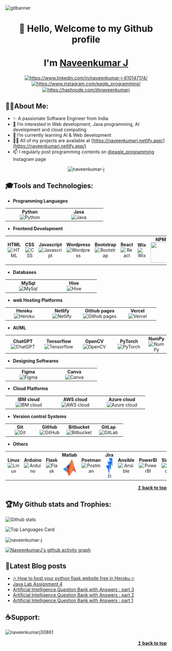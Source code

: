 <!-- Gitbanner start -->
![gitbanner](https://user-images.githubusercontent.com/70682152/196581060-0e3cc3d2-93e3-4108-82ea-920de5bcece4.gif)
<!-- Gitbanner start -->

<!-- Header start -->
<h1 align="center" id="welcome"> 👋 Hello, Welcome to my Github profile</a>
<h1 align="center">I'm <a href="https://naveenkumarj.netlify.app/" >Naveenkumar J</a></h1>
<p align="center">
<a href="https://linkedin.com/in/naveenkumar-j-610147174/" target="blank"><img align="center" src="https://www.vectorlogo.zone/logos/linkedin/linkedin-icon.svg" alt="https://www.linkedin.com/in/naveenkumar-j-610147174/" height="30" width="40" /></a>
<a href="https://instagram.com/eagle_programming/" target="blank"><img align="center" src="https://raw.githubusercontent.com/rahuldkjain/github-profile-readme-generator/master/src/images/icons/Social/instagram.svg" alt="https://www.instagram.com/eagle_programming/" height="30" width="40" /></a>
<a href="https://hashnode.com/@naveenkumarj" target="blank"><img align="center" src="https://www.vectorlogo.zone/logos/hashnode/hashnode-icon.svg" alt="https://hashnode.com/@naveenkumarj" height="30" width="40" /></a>
</p>
<img align ="right" alt "Coding" width="280" src="https://www.techbabble.zone/content/images/2021/07/46207-programmer-1.gif">
<!-- Header end -->

 <!-- GitHub About me section start -->
 ## 👨‍💻About Me:
- ✨ A passionate Software Engineer from India
- 🚀 I’m interested in Web development, Java programming, AI development and cloud computing 
- 🌱 I’m currently learning AI & Web development 
- 👨‍💻 All of my projects are available at [https://naveenkumarj.netlify.app/](https://naveenkumarj.netlify.app/)
- 📫 I regularly post programming contents on [@eagle_programming](https://www.instagram.com/eagle_programming/) Instagram page
<p align="center"> <img src="https://komarev.com/ghpvc/?username=naveenkumar-j&label=Profile%20views&color=green&style=flat" alt="naveenkumar-j" /> </p>
<!-- GitHub About me section end -->

<!-- GitHub Skills start -->
## 🎓Tools and Technologies:
- **Programming Languages**
<center>
   <table>
      <tbody>
         <tr>
            <td width="25%" align="center">
               <span><strong>Python</strong></span><br/>
               <img height="64px" width="64px" src="https://cdn.svgporn.com/logos/python.svg" alt="Python">
            </td>
            <td width="25%" align="center">
               <span><strong>Java</strong></span><br/>
               <img height="64px" width="64px" src="https://cdn.svgporn.com/logos/java.svg" alt="Java">
            </td>
         </tr>
      </tbody>
   </table>
</center>

- **Frontend Development**
<center>
   <table>
      <tbody>
         <tr>
            <td align="center">
               <span><strong>HTML</strong></span><br/>
               <img height="64px" width="64px" src="https://cdn.svgporn.com/logos/html-5.svg" alt="HTML">
            </td>
            <td align="center">
               <span><strong>CSS</strong></span><br/>
               <img height="64px" width="64px" src="https://cdn.svgporn.com/logos/css-3.svg" alt="CSS">
            </td>
            <td align="center">
               <span><strong>Javascript</strong></span><br/>
               <img height="64px" width="64px" src="https://cdn.svgporn.com/logos/javascript.svg" alt="Javascript">
            </td>
            <td align="center">
               <span><strong>Wordpress</strong></span><br/>
               <img height="64px" width="64px" src="https://www.vectorlogo.zone/logos/wordpress/wordpress-icon.svg" alt="Wordpress">
            </td>
            <td align="center">
               <span><strong>Bootstrap</strong></span><br/>
               <img height="64px" width="64px" src="https://cdn.svgporn.com/logos/bootstrap.svg" alt="Bootstrap">
            </td>
            <td align="center">
               <span><strong>React</strong></span><br/>
               <img height="64px" width="64px" src="https://cdn.svgporn.com/logos/react.svg" alt="React">
            </td>
            <td  align="center">
               <span><strong>Wix</strong></span><br/>
               <img height="64px" width="64px" src="https://www.vectorlogo.zone/logos/wix/wix-icon.svg" alt="Wix">
            </td>
            <td width="25%" align="center">
               <span><strong>NPM</strong></span><br/>
               <img height="64px" width="64px" src="https://github.com/prplx/svg-logos/blob/master/svg/npm.svg">
            </td>
            <td width="25%" align="center">
               <span><strong>Babel</strong></span><br/>
               <img height="64px" width="64px" src="https://github.com/prplx/svg-logos/blob/master/svg/Babel.svg">
            </td>
         </tr>
      </tbody>
   </table>
</center>

- **Databases**
<center>
   <table>
      <tbody>
         <tr>
            <td width="25%" align="center">
               <span><strong>MySql</strong></span><br/>
               <img height="64px" width="64px" src="https://www.vectorlogo.zone/logos/mysql/mysql-horizontal.svg" alt="MySql">
            </td>
            <td width="25%" align="center">
               <span><strong>Hive</strong></span><br/>
               <img height="64px" width="64px" src="https://www.vectorlogo.zone/logos/apache_hive/apache_hive-icon.svg" alt="Hive">
            </td>
         </tr>
      </tbody>
   </table>
</center>

- **web Hosting Platforms**
<center>
   <table>
      <tbody>
         <tr>
            <td width="25%" align="center">
               <span><strong>Heroku</strong></span><br/>
               <img src="https://www.vectorlogo.zone/logos/heroku/heroku-icon.svg" alt="Heroku">
            </td>
            <td width="25%" align="center">
               <span><strong>Netlify</strong></span><br/>
               <img height="64px" width="64px" src="https://www.vectorlogo.zone/logos/netlify/netlify-icon.svg" alt="Netlify">
            </td>
            <td width="25%" align="center">
               <span><strong>Github pages</strong></span><br/>
               <img height="64px" width="64px" src="https://www.vectorlogo.zone/logos/github/github-icon.svg" alt="Github pages">
            </td>
            <td width="25%" align="center">
               <span><strong>Vercel</strong></span><br/>
               <img height="64px" width="64px" src="https://github.com/gilbarbara/logos/blob/main/logos/vercel-icon.svg" alt="Vercel">
            </td>
         </tr>
      </tbody>
   </table>
</center>

- **AI/ML**
<center>
   <table>
      <tbody>
         <tr>
          <td width="25%" align="center">
               <span><strong>ChatGPT</strong></span><br/>
               <img height="64px" width="64px" src="https://seeklogo.com/images/C/chatgpt-logo-B3C0CF3025-seeklogo.com.png" alt="ChatGPT">
            </td>
            <td width="25%" align="center">
               <span><strong>Tensorflow</strong></span><br/>
               <img src="https://www.vectorlogo.zone/logos/tensorflow/tensorflow-ar21.svg" alt="Tensorflow">
            </td>
            <td width="25%" align="center">
               <span><strong>OpenCV</strong></span><br/>
               <img height="64px" width="64px" src="https://www.vectorlogo.zone/logos/opencv/opencv-icon.svg" alt="OpenCV">
            </td>
            <td width="25%" align="center">
               <span><strong>PyTorch</strong></span><br/>
               <img height="64px" width="64px" src="https://www.vectorlogo.zone/logos/pytorch/pytorch-icon.svg" alt="PyTorch">
            </td>
            <td width="25%" align="center">
               <span><strong>NumPy</strong></span><br/>
               <img height="64px" width="64px" src="https://www.vectorlogo.zone/logos/numpy/numpy-icon.svg" alt="NumPy">
            </td>
         </tr>
      </tbody>
   </table>
</center>

- **Designing Softwares**
<center>
   <table>
      <tbody>
         <tr>
            <td width="25%" align="center">
               <span><strong>Figma</strong></span><br/>
               <img src="https://www.vectorlogo.zone/logos/figma/figma-icon.svg" alt="Figma">
            </td>
            <td width="25%" align="center">
               <span><strong>Canva</strong></span><br/>
               <img height="64px" width="64px" src="https://www.vectorlogo.zone/logos/canva/canva-icon.svg" alt="Canva">
            </td>
         </tr>
      </tbody>
   </table>
</center>

- **Cloud Platforms**
<center>
   <table>
      <tbody>
         <tr>
            <td width="25%" align="center">
               <span><strong>IBM cloud</strong></span><br/>
               <img src="https://www.vectorlogo.zone/logos/ibm_cloud/ibm_cloud-icon.svg" alt="IBM cloud">
            </td>
            <td width="25%" align="center">
               <span><strong>AWS cloud</strong></span><br/>
               <img height="64px" width="64px" src="https://www.vectorlogo.zone/logos/amazon_aws/amazon_aws-icon.svg" alt="AWS cloud">
            </td>
            <td width="25%" align="center">
               <span><strong>Azure cloud</strong></span><br/>
               <img height="64px" width="64px" src="https://www.vectorlogo.zone/logos/microsoft_azure/microsoft_azure-icon.svg" alt="Azure cloud">
            </td>
         </tr>
      </tbody>
   </table>
</center>

 - **Version control Systems**
<center>
   <table>
      <tbody>
         <tr>
            <td width="25%" align="center">
               <span><strong>Git</strong></span><br/>
               <img height="64px" width="64px" src="https://www.vectorlogo.zone/logos/git-scm/git-scm-icon.svg" alt="Git">
            </td>
            <td width="25%" align="center">
               <span><strong>GitHub</strong></span><br/>
               <img height="64px" width="64px" src="https://www.vectorlogo.zone/logos/github/github-tile.svg" alt="GitHub">
            </td>
            <td width="25%" align="center">
               <span><strong>Bitbucket</strong></span><br/>
               <img height="64px" width="64px" src="https://www.vectorlogo.zone/logos/bitbucket/bitbucket-official.svg" alt="Bitbucket">
            </td>
            <td width="25%" align="center">
               <span><strong>GitLap</strong></span><br/>
               <img height="64px" width="64px" src="https://www.vectorlogo.zone/logos/gitlab/gitlab-icon.svg" alt="GitLab">
            </td>
         </tr>
      </tbody>
   </table>
</center>

- **Others**
<center>
   <table>
      <tbody>
         <tr>
            <td width="25%" align="center">
               <span><strong>Linux</strong></span><br/>
               <img src="https://www.vectorlogo.zone/logos/linux/linux-icon.svg" alt="Linux">
            </td>
            <td width="25%" align="center">
               <span><strong>Arduino</strong></span><br/>
               <img height="64px" width="64px" src="https://www.vectorlogo.zone/logos/arduino/arduino-icon.svg" alt="Arduino">
            </td>
            <td width="25%" align="center">
               <span><strong>Flask</strong></span><br/>
               <img height="64px" width="64px" src="https://www.vectorlogo.zone/logos/pocoo_flask/pocoo_flask-icon.svg" alt="Flask">
            </td>
            <td width="25%" align="center">
               <span><strong>Matlab</strong></span><br/>
               <img height="64px" width="64px" src="https://github.com/devicons/devicon/blob/master/icons/matlab/matlab-original.svg" alt="Matlab">
            </td>
            <td width="25%" align="center">
               <span><strong>Postman</strong></span><br/>
               <img height="64px" width="64px" src="https://www.vectorlogo.zone/logos/getpostman/getpostman-icon.svg" alt="Postman">
            </td>
            <td width="25%" align="center">
               <span><strong>Jira</strong></span><br/>
               <img height="64px" width="64px" src="https://github.com/devicons/devicon/blob/master/icons/jira/jira-original-wordmark.svg" alt="Jira">
            </td>
            <td width="25%" align="center">
               <span><strong>Ansible</strong></span><br/>
               <img src="https://www.vectorlogo.zone/logos/ansible/ansible-ar21.svg" alt="Ansible">
            </td>
            <td width="25%" align="center">
               <span><strong>PowerBI</strong></span><br/>
               <img src="https://www.vectorlogo.zone/logos/microsoft_powerbi/microsoft_powerbi-icon.svg" alt="PowerBI">
            </td>
            <td width="25%" align="center">
               <span><strong>Slack</strong></span><br/>
               <img src="https://www.vectorlogo.zone/logos/slack/slack-icon.svg" alt="Slack">
            </td>
         </tr>
      </tbody>
   </table>
</center>
<!-- GitHub Skills end -->

<div align="right">
    <b><a href="#welcome">↥ back to top</a></b>
</div>

<!-- GitHub Activity start -->
## 🏆My Github stats and Trophies:

![Github stats](https://github-readme-stats.vercel.app/api?username=naveenkumar-j&theme=radical&show_icons=true&count_private=true)

![Top Languages Card](https://github-readme-stats.vercel.app/api/top-langs/?username=naveenkumar-j&theme=radical)

<div align="left">
<p><img align="center" src="https://github-readme-streak-stats.herokuapp.com/?user=naveenkumar-j&theme=radical" alt="naveenkumar-j" /></p>
</div>

[![NaveenkumarJ's github activity graph](https://github-readme-activity-graph.vercel.app/graph?username=naveenkumar-j&bg_color=ffcfe9&color=9e4c98&line=9e4c98&point=403d3d&area=true&hide_border=true)](https://github.com/ashutosh00710/github-readme-activity-graph)
<!-- GitHub Activity end -->

<!-- BLOG-POST-LIST:START -->
## 📕Latest Blog posts
- [🔥 How to host your python flask website free in Heroku 🔥](https://naveenkumarj.hashnode.dev/how-to-host-your-python-flask-website-free-in-heroku)
- [Java Lab Assignment 4](https://naveenkumarj.hashnode.dev/java-lab-assignment-4)
- [Artificial Intelligence Question Bank with Answers : part 3](https://naveenkumarj.hashnode.dev/artificial-intelligence-question-bank-with-answers-part-3)
- [Artificial Intelligence Question Bank with Answers : part 2](https://naveenkumarj.hashnode.dev/artificial-intelligence-question-bank-with-answers-part-2)
- [Artificial Intelligence Question Bank with Answers : part 1](https://naveenkumarj.hashnode.dev/artificial-intelligence-question-bank-with-answers-part-1)
<!-- BLOG-POST-LIST:END -->
 
## ☕️Support:
<p><a href="https://ko-fi.com/naveenkumarj30861"> <img align="left" src="https://cdn.ko-fi.com/cdn/kofi3.png?v=3" height="50" width="210" alt="naveenkumarj30861" /></a></p><br><br>

<div align="right">
    <b><a href="#welcome">↥ back to top</a></b>
</div>

<!--- copyright @github.com/naveenkumar-j--->
